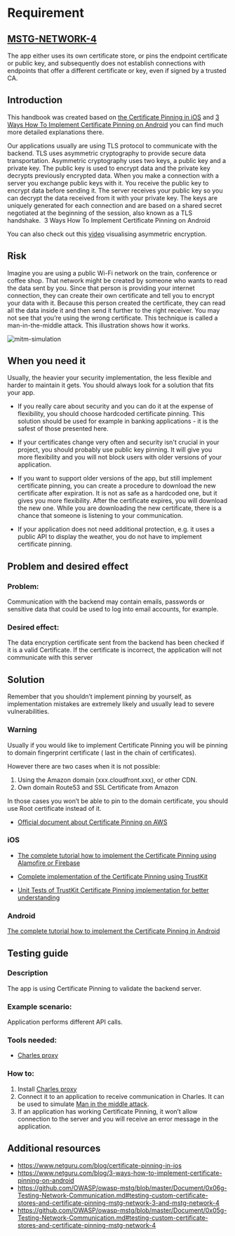 # Requirement
## [MSTG-NETWORK-4](https://mobile-security.gitbook.io/masvs/security-requirements/0x10-v5-network_communication_requirements)
The app either uses its own certificate store, or pins the endpoint certificate or public key, and subsequently does not establish connections with endpoints that offer a different certificate or key, even if signed by a trusted CA.

## Introduction

This handbook was created based on [the Certificate Pinning in iOS](https://www.netguru.com/blog/certificate-pinning-in-ios) and [3 Ways How To Implement Certificate Pinning on Android](https://www.netguru.com/blog/3-ways-how-to-implement-certificate-pinning-on-android) you can find much more detailed explanations there.

Our applications usually are using TLS protocol to communicate with the backend. TLS uses asymmetric cryptography to provide secure data transportation. Asymmetric cryptography uses two keys, a public key and a private key. The public key is used to encrypt data and the private key decrypts previously encrypted data. When you make a connection with a server you exchange public keys with it. You receive the public key to encrypt data before sending it. The server receives your public key so you can decrypt the data received from it with your private key. The keys are uniquely generated for each connection and are based on a shared secret negotiated at the beginning of the session, also known as a TLS handshake.  3 Ways How To Implement Certificate Pinning on Android

You can also check out this [video](https://www.youtube.com/watch?v=E5FEqGYLL0o) visualising asymmetric encryption.

## Risk
Imagine you are using a public Wi-Fi network on the train, conference or coffee shop. That network might be created by someone who wants to read the data sent by you. Since that person is providing your internet connection, they can create their own certificate and tell you to encrypt your data with it. Because this person created the certificate, they can read all the data inside it and then send it further to the right receiver. You may not see that you’re using the wrong certificate. This technique is called a man-in-the-middle attack. This illustration shows how it works.

![mitm-simulation](https://github.com/netguru/mobile-security-checklist/blob/handbook/SG.4/assets/mitm-simulation.png) 

## When you need it
Usually, the heavier your security implementation, the less flexible and harder to maintain it gets. You should always look for a solution that fits your app.

- If you really care about security and you can do it at the expense of flexibility, you should choose hardcoded certificate pinning. This solution should be used for example in banking applications - it is the safest of those presented here.

- If your certificates change very often and security isn't crucial in your project, you should probably use public key pinning. It will give you more flexibility and you will not block users with older versions of your application.

- If you want to support older versions of the app, but still implement certificate pinning, you can create a procedure to download the new certificate after expiration. It is not as safe as a hardcoded one, but it gives you more flexibility. After the certificate expires, you will download the new one. While you are downloading the new certificate, there is a chance that someone is listening to your communication.

- If your application does not need additional protection, e.g. it uses a public API to display the weather, you do not have to implement certificate pinning.

## Problem and desired effect
### Problem:
Communication with the backend may contain emails, passwords or sensitive data that could be used to log into email accounts, for example.

### Desired effect:
The data encryption certificate sent from the backend has been checked if it is a valid Certificate. If the certificate is incorrect, the application will not communicate with this server

## Solution

Remember that you shouldn’t implement pinning by yourself, as implementation mistakes are extremely likely and usually lead to severe vulnerabilities.

### Warning

Usually if you would like to implement Certificate Pinning you will be pinning to domain fingerprint certificate ( last in the chain of certificates). 

However there are two cases when it is not possible:
1. Using the Amazon domain (xxx.cloudfront.xxx), or other CDN.
2. Own domain Route53 and SSL Certificate from Amazon

In those cases you won’t be able to pin to the domain certificate, you should use Root certificate instead of it.

- [Official document about Certificate Pinning on AWS](https://aws.amazon.com/premiumsupport/knowledge-center/pin-application-acm-certificate/)

### iOS

- [The complete tutorial how to implement the Certificate Pinning using Alamofire or Firebase](https://www.netguru.com/codestories/certificate-pinning-in-ios)

- [Complete implementation of the Certificate Pinning using TrustKit](https://github.com/karolpiateknet/CertificatePinning/blob/master/CertificatePinning/Networking/TrustKit/TrustKitCertificatePinning.swift )

- [Unit Tests of TrustKit Certificate Pinning implementation for better understanding](https://github.com/karolpiateknet/CertificatePinning/blob/master/CertificatePinningTests/TrustKitCertificatePinningTests.swift )

### Android

[The complete tutorial how to implement the Certificate Pinning in Android](https://www.netguru.com/codestories/3-ways-how-to-implement-certificate-pinning-on-android)

## Testing guide
### Description
The app is using Certificate Pinning to validate the backend server.

### Example scenario:
Application performs different API calls.

### Tools needed:
- [Charles proxy](https://www.charlesproxy.com/)

### How to:
1. Install [Charles proxy](https://www.charlesproxy.com/)
2. Connect it to an application to receive communication in Charles. It can be used to simulate [Man in the middle attack](https://www.charlesproxy.com/documentation/proxying/ssl-proxying/).
3. If an application has working Certificate Pinning, it won’t allow connection to the server and you will receive an error message in the application.

## Additional resources
- https://www.netguru.com/blog/certificate-pinning-in-ios
- https://www.netguru.com/blog/3-ways-how-to-implement-certificate-pinning-on-android
- https://github.com/OWASP/owasp-mstg/blob/master/Document/0x06g-Testing-Network-Communication.md#testing-custom-certificate-stores-and-certificate-pinning-mstg-network-3-and-mstg-network-4
- https://github.com/OWASP/owasp-mstg/blob/master/Document/0x05g-Testing-Network-Communication.md#testing-custom-certificate-stores-and-certificate-pinning-mstg-network-4
